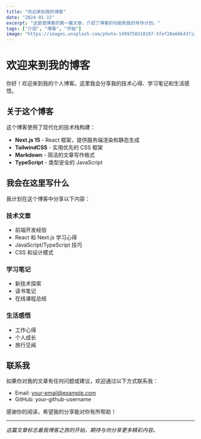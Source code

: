 ```yaml
---
title: "欢迎来到我的博客"
date: "2024-01-15"
excerpt: "这是我博客的第一篇文章，介绍了博客的功能和我的写作计划。"
tags: ["介绍", "博客", "开始"]
image: "https://images.unsplash.com/photo-1499750310107-5fef28a66643?ixlib=rb-4.0.3&ixid=M3wxMjA3fDB8MHxwaG90by1wYWdlfHx8fGVufDB8fHx8fA%3D%3D&auto=format&fit=crop&w=2070&q=80"
---
```


# 欢迎来到我的博客

你好！欢迎来到我的个人博客。这里我会分享我的技术心得、学习笔记和生活感悟。

## 关于这个博客

这个博客使用了现代化的技术栈构建：

- **Next.js 15** - React 框架，提供服务端渲染和静态生成
- **TailwindCSS** - 实用优先的 CSS 框架
- **Markdown** - 简洁的文章写作格式
- **TypeScript** - 类型安全的 JavaScript

## 我会在这里写什么

我计划在这个博客中分享以下内容：

### 技术文章
- 前端开发经验
- React 和 Next.js 学习心得
- JavaScript/TypeScript 技巧
- CSS 和设计模式

### 学习笔记
- 新技术探索
- 读书笔记
- 在线课程总结

### 生活感悟
- 工作心得
- 个人成长
- 旅行见闻

## 联系我

如果你对我的文章有任何问题或建议，欢迎通过以下方式联系我：

- Email: your-email@example.com
- GitHub: your-github-username

感谢你的阅读，希望我的分享能对你有所帮助！

---

*这篇文章标志着我博客之旅的开始，期待与你分享更多精彩内容。*